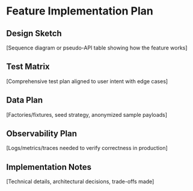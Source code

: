 # Feature Implementation Plan

## Design Sketch
[Sequence diagram or pseudo-API table showing how the feature works]

## Test Matrix
[Comprehensive test plan aligned to user intent with edge cases]

## Data Plan
[Factories/fixtures, seed strategy, anonymized sample payloads]

## Observability Plan
[Logs/metrics/traces needed to verify correctness in production]

## Implementation Notes
[Technical details, architectural decisions, trade-offs made]

